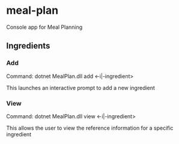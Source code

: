 # meal-plan
Console app for Meal Planning

## Ingredients

### Add
Command: dotnet MealPlan.dll add <-i|-ingredient>

This launches an interactive prompt to add a new ingredient

### View
Command: dotnet MealPlan.dll view <-i|-ingredient> <name>

This allows the user to view the reference information for a specific ingredient